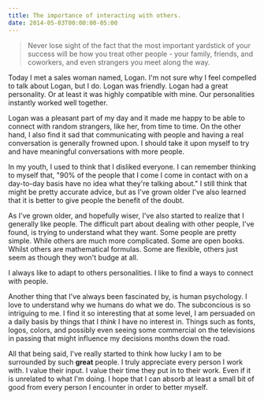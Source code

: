 ```yaml
---
title: The importance of interacting with others.
date: 2014-05-03T00:00:00-05:00
---
```

> Never lose sight of the fact that the most important yardstick of your success will be how you treat other people - your family, friends, and coworkers, and even strangers you meet along the way.

Today I met a sales woman named, Logan. I'm not sure why I feel compelled to talk about Logan, but I do. Logan was friendly. Logan had a great personality. Or at least it was highly compatible with mine. Our personalities instantly worked well together.

Logan was a pleasant part of my day and it made me happy to be able to connect with random strangers, like her, from time to time. On the other hand, I also find it sad that communicating with people and having a real conversation is generally frowned upon. I should take it upon myself to try and have meaningful conversations with more people.

In my youth, I used to think that I disliked everyone. I can remember thinking to myself that, "90% of the people that I come I come in contact with on a day-to-day basis have no idea what they're talking about." I still think that might be pretty accurate advice, but as I've grown older I've also learned that it is better to give people the benefit of the doubt.

As I've grown older, and hopefully wiser, I've also started to realize that I generally like people. The difficult part about dealing with other people, I've found, is trying to understand what they want. Some people are pretty simple. While others are much more complicated. Some are open books. Whilst others are mathematical formulas. Some are flexible, others just seem as though they won't budge at all.

I always like to adapt to others personalities. I like to find a ways to connect with people.

Another thing that I've always been fascinated by, is human psychology. I love to understand why we humans do what we do. The subconcious is so intriguing to me. I find it so interesting that at some level, I am persuaded on a daily basis by things that I *think* I have no interest in. Things such as fonts, logos, colors, and possibly even seeing some commercial on the televisions in passing that might influence my decisions months down the road.

All that being said, I've really started to think how lucky I am to be surrounded by such **great** people. I truly appreciate every person I work with. I value their input. I value their time they put in to their work. Even if it is unrelated to what I'm doing. I hope that I can absorb at least a small bit of good from every person I encounter in order to better myself.